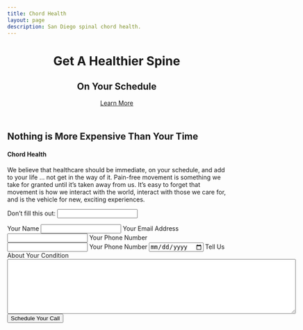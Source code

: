 ```yaml
---
title: Chord Health
layout: page
description: San Diego spinal chord health.
---
```


<!-- Chord Health Landing Page -->
<header id="chord-health">
  <div class="container">
    <div class="intro-text">
      <h1 class="intro-heading">Get A Healthier Spine</h1>
      <h2 class="intro-lead-in">On Your Schedule</h2>
      <a href="#location-content" class="page-scroll btn btn-xl">Learn More</a>
    </div>
  </div>
</header>
<section id="location-content">
  <div class="container">
    <div class="row">
      <div class="col-lg-7">
        <h2 class="section-heading">Nothing is More Expensive Than Your Time</h2>
        <h4 class="subheading">Chord Health</h4>
        <p class="text-muted">We believe that healthcare should be immediate, on your schedule, and add to your life ... not get in the way of it. Pain-free movement is something we take for granted until it’s taken away from us. It’s easy to forget that movement is how we interact with the world, interact with those we care for, and is the vehicle for new, exciting experiences.</p>
      </div>
      <div class="col-lg-5">
        <form name="chord-health-form" netlify-honeypot="surname" netlify>
          <!-- Netlify honeypot field -->
          <p class='hidden'>
            <label>Don’t fill this out: <input name='surname'></label>
          </p>
          <!-- Standard form fields -->
          <div class="control-group form-group">
            <!-- Name field -->
            <label for="name">Your Name</label>
            <input type="text" name="name" id="name" class="form-control" required>
            <!-- Email field -->
            <label for="email">Your Email Address</label>
            <input type="email" name="email" id="email" class="form-control" required>
            <!-- Phone field -->
            <label for="phone">Your Phone Number</label>
            <input type="phone" name="phone" id="phone" class="form-control" required>
            <!-- DOB field -->
            <label for="dob">Your Phone Number</label>
            <input type="date" name="DOB" id="dob" class="form-control" required>
            <!-- Textarea -->
            <label for="condition">Tell Us About Your Condition</label>
            <textarea name="condition" id="condition" class="form-control" maxlength="2000" rows="8" cols="80" required></textarea>
            <!-- Submit button -->
            <input type="submit" value="Schedule Your Call" class="btn btn-xl">
          </div>
        </form>
      </div>
    </div>
  </div>
</section>
